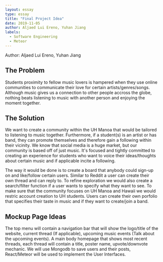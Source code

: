 ```yaml
---
layout: essay
type: essay
title: "Final Project Idea"
date: 2019-11-05
author: Aljaed Lui Ereno, Yuhan Jiang
labels:
  - Software Engineering
  - Meteor
---
```



Author: Aljaed Lui Ereno, Yuhan Jiang

## The Problem 
Students proximity to fellow music lovers is hampered when they use online communities to communicate their love for certain artists/genres/songs. Although music gives us a connection to other people accross the globe, nothing beats listening to music with another person and enjoying the moment together. 

## The Solution
We want to create a community within the UH Manoa that would be tailored to listening to music together. Furthermore, if a student(s) is an artist or has band, they can promote themselves and therefore gain a following within their vicinity. We know that social media is a huge market, but our community is based off of just music. It's focused and tightly committed to creating an experience for students who want to voice their ideas/thoughts about certain music and if applicable incite a following. 

The way it would be done is to create a board that anybody could sign-up on and like/follow certain users. Similar to Reddit a user can create their own thread and can reply to. To refine exploration we would also create a search/filter function if a user wants to specify what they want to see. To make sure that the community focuses on UH Manoa and Hawaii we would restric account creation to UH students. Users can create their own porfolio that specifies their taste in music and if they want to create/join a band. 

## Mockup Page Ideas
The top menu will contain a navigation bar that will show the logo/title of the website, current thread (If applicable), upcoming music events (Talk about the upcoming events). A main body homepage that shows most recent threads, each thread will contain a title, poster name, upvote/downvote mechanic. We will use Mongodb to save users and their posts, React/Meteor will be used to implement the User Interfaces. 
